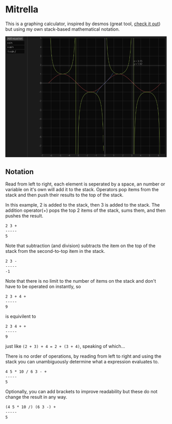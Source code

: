 # Mitrella

This is a graphing calculator, inspired by desmos (great tool, [check it out](https://www.desmos.com/calculator)) but using my own stack-based mathematical notation.

![Screenshot showing sin, asin, and 1/sin](mitrella.png)

## Notation

Read from left to right, each element is seperated by a space, an number or variable on it's own will add it to the stack. Operators pop items from the stack and then push their results to the top of the stack.

In this example, 2 is added to the stack, then 3 is added to the stack. The addition operator(+) pops the top 2 items of the stack, sums them, and then pushes the result.
```
2 3 +
-----
5
```

Note that subtraction (and division) subtracts the item on the top of the stack from the second-to-top item in the stack.
```
2 3 -
-----
-1
```

Note that there is no limit to the number of items on the stack and don't have to be operated on instantly, so
```
2 3 + 4 +
-----
9
```
is equivilent to
```
2 3 4 + +
-----
9
```
just like `(2 + 3) + 4 = 2 + (3 + 4)`, speaking of which…

There is no order of operations, by reading from left to right and using the stack you can unambiguously determine what a expression evaluates to.
```
4 5 * 10 / 6 3 - +
-----
5
```

Optionally, you can add brackets to improve readability but these do not change the result in any way.
```
(4 5 * 10 /) (6 3 -) +
-----
5
```
